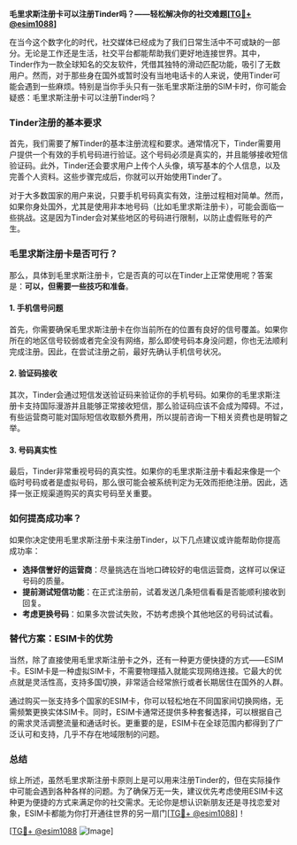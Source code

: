 **毛里求斯注册卡可以注册Tinder吗？——轻松解决你的社交难题[[TG💪+ @esim1088](https://t.me/s/esim1088)]**

在当今这个数字化的时代，社交媒体已经成为了我们日常生活中不可或缺的一部分。无论是工作还是生活，社交平台都能帮助我们更好地连接世界。其中，Tinder作为一款全球知名的交友软件，凭借其独特的滑动匹配功能，吸引了无数用户。然而，对于那些身在国外或暂时没有当地电话卡的人来说，使用Tinder可能会遇到一些麻烦。特别是当你手头只有一张毛里求斯注册的SIM卡时，你可能会疑惑：毛里求斯注册卡可以注册Tinder吗？

### Tinder注册的基本要求

首先，我们需要了解Tinder的基本注册流程和要求。通常情况下，Tinder需要用户提供一个有效的手机号码进行验证。这个号码必须是真实的，并且能够接收短信验证码。此外，Tinder还会要求用户上传个人头像，填写基本的个人信息，以及完善个人资料。这些步骤完成后，你就可以开始使用Tinder了。

对于大多数国家的用户来说，只要手机号码真实有效，注册过程相对简单。然而，如果你身处国外，尤其是使用非本地号码（比如毛里求斯注册卡），可能会面临一些挑战。这是因为Tinder会对某些地区的号码进行限制，以防止虚假账号的产生。

### 毛里求斯注册卡是否可行？

那么，具体到毛里求斯注册卡，它是否真的可以在Tinder上正常使用呢？答案是：**可以，但需要一些技巧和准备**。

#### 1. 手机信号问题
首先，你需要确保毛里求斯注册卡在你当前所在的位置有良好的信号覆盖。如果你所在的地区信号较弱或者完全没有网络，那么即使号码本身没问题，你也无法顺利完成注册。因此，在尝试注册之前，最好先确认手机信号状况。

#### 2. 验证码接收
其次，Tinder会通过短信发送验证码来验证你的手机号码。如果你的毛里求斯注册卡支持国际漫游并且能够正常接收短信，那么验证码应该不会成为障碍。不过，有些运营商可能对国际短信收取额外费用，所以提前咨询一下相关资费也是明智之举。

#### 3. 号码真实性
最后，Tinder非常重视号码的真实性。如果你的毛里求斯注册卡看起来像是一个临时号码或者是虚拟号码，那么很可能会被系统判定为无效而拒绝注册。因此，选择一张正规渠道购买的真实号码至关重要。

### 如何提高成功率？

如果你决定使用毛里求斯注册卡来注册Tinder，以下几点建议或许能帮助你提高成功率：

- **选择信誉好的运营商**：尽量挑选在当地口碑较好的电信运营商，这样可以保证号码的质量。
- **提前测试短信功能**：在正式注册前，试着发送几条短信看看是否能顺利接收到回复。
- **考虑更换号码**：如果多次尝试失败，不妨考虑换个其他地区的号码试试看。

### 替代方案：ESIM卡的优势

当然，除了直接使用毛里求斯注册卡之外，还有一种更方便快捷的方式——ESIM卡。ESIM卡是一种虚拟SIM卡，不需要物理插入就能实现网络连接。它最大的优点就是灵活性高，支持多国切换，非常适合经常旅行或者长期居住在国外的人群。

通过购买一张支持多个国家的ESIM卡，你可以轻松地在不同国家间切换网络，无需频繁更换实体SIM卡。同时，ESIM卡通常还提供多种套餐选择，可以根据自己的需求灵活调整流量和通话时长。更重要的是，ESIM卡在全球范围内都得到了广泛认可和支持，几乎不存在地域限制的问题。

### 总结

综上所述，虽然毛里求斯注册卡原则上是可以用来注册Tinder的，但在实际操作中可能会遇到各种各样的问题。为了确保万无一失，建议优先考虑使用ESIM卡这种更为便捷的方式来满足你的社交需求。无论你是想认识新朋友还是寻找恋爱对象，ESIM卡都能为你打开通往世界的另一扇门[[TG💪+ @esim1088](https://t.me/s/esim1088)]！

[[TG💪+ @esim1088](https://t.me/s/esim1088) ![Image](https://i.postimg.cc/4NQfJmqS/Snipaste-2025-05-13-00-14-12.png)]